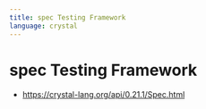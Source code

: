 ```yaml
---
title: spec Testing Framework
language: crystal
---
```


# spec Testing Framework

- <https://crystal-lang.org/api/0.21.1/Spec.html>
